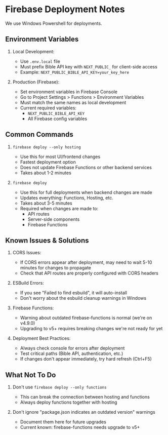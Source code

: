 # Firebase Deployment Notes

We use Windows Powershell for deployments.

## Environment Variables

1. Local Development:
   - Use `.env.local` file
   - Must prefix Bible API key with `NEXT_PUBLIC_` for client-side access
   - Example: `NEXT_PUBLIC_BIBLE_API_KEY=your_key_here`

2. Production (Firebase):
   - Set environment variables in Firebase Console
   - Go to Project Settings > Functions > Environment Variables
   - Must match the same names as local development
   - Current required variables:
     - `NEXT_PUBLIC_BIBLE_API_KEY`
     - All Firebase config variables

## Common Commands

1. `firebase deploy --only hosting`
   - Use this for most UI/frontend changes
   - Fastest deployment option
   - Does not update Firebase Functions or other backend services
   - Takes about 1-2 minutes

2. `firebase deploy`
   - Use this for full deployments when backend changes are made
   - Updates everything: Functions, Hosting, etc.
   - Takes about 3-5 minutes
   - Required when changes are made to:
     - API routes
     - Server-side components
     - Firebase Functions

## Known Issues & Solutions

1. CORS Issues:
   - If CORS errors appear after deployment, may need to wait 5-10 minutes for changes to propagate
   - Check that API routes are properly configured with CORS headers

2. ESBuild Errors:
   - If you see "Failed to find esbuild", it will auto-install
   - Don't worry about the esbuild cleanup warnings in Windows

3. Firebase Functions:
   - Warning about outdated firebase-functions is normal (we're on v4.9.0)
   - Upgrading to v5+ requires breaking changes we're not ready for yet

4. Deployment Best Practices:
   - Always check console for errors after deployment
   - Test critical paths (Bible API, authentication, etc.)
   - If changes don't appear immediately, try hard refresh (Ctrl+F5)

## What Not To Do

1. Don't use `firebase deploy --only functions`
   - This can break the connection between hosting and functions
   - Always deploy functions together with hosting

2. Don't ignore "package.json indicates an outdated version" warnings
   - Document them here for future upgrades
   - Current known: firebase-functions needs upgrade to v5+

